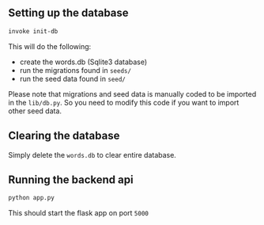 ## Setting up the database

```sh
invoke init-db
```

This will do the following:
- create the words.db (Sqlite3 database)
- run the migrations found in `seeds/`
- run the seed data found in `seed/`

Please note that migrations and seed data is manually coded to be imported in the `lib/db.py`. So you need to modify this code if you want to import other seed data.

## Clearing the database

Simply delete the `words.db` to clear entire database.

## Running the backend api

```sh
python app.py 
```

This should start the flask app on port `5000`
